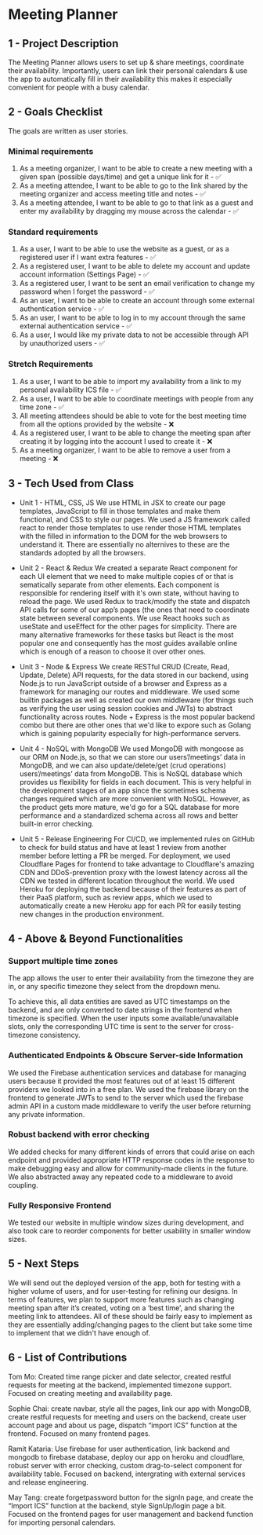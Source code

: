 # Meeting Planner

## 1 - Project Description

The Meeting Planner allows users to set up & share meetings, coordinate their availability. Importantly, users can link
their personal calendars & use the app to automatically fill in their availability this makes it especially convenient
for people with a busy calendar.

## 2 - Goals Checklist

The goals are written as user stories.

### Minimal requirements

1. As a meeting organizer, I want to be able to create a new meeting with a given span (possible days/time) and get a
   unique link for it - ✅
2. As a meeting attendee, I want to be able to go to the link shared by the meeting organizer and access meeting title
   and notes - ✅
3. As a meeting attendee, I want to be able to go to that link as a guest and enter my availability by dragging my mouse
   across the calendar - ✅

### Standard requirements

1. As a user, I want to be able to use the website as a guest, or as a registered user if I want extra
   features - ✅
2. As a registered user, I want to be able to delete my account and update account information (Settings Page) - ✅
5. As a registered user, I want to be sent an email verification to change my password when I forget the password - ✅
7. As an user, I want to be able to create an account through some external authentication service - ✅
8. As an user, I want to be able to log in to my account through the same external authentication service - ✅
9. As a user, I would like my private data to not be accessible through API by unauthorized users - ✅

### Stretch Requirements

1. As a user, I want to be able to import my availability from a link to my personal availability ICS file - ✅
2. As a user, I want to be able to coordinate meetings with people from any time zone - ✅
3. All meeting attendees should be able to vote for the best meeting time from all the options provided by the website -
   ❌
4. As a registered user, I want to be able to change the meeting span after creating it by logging into the account I
   used to create it - ❌
5. As a meeting organizer, I want to be able to remove a user from a meeting - ❌

## 3 - Tech Used from Class

- Unit 1 - HTML, CSS, JS
  We use HTML in JSX to create our page templates, JavaScript to fill in those templates and make them functional, and
  CSS
  to style our pages. We used a JS framework called react to render those templates to use render those HTML templates
  with the filled in information to the DOM for the web browsers to understand it. There are essentially no alternives
  to these are the standards adopted by all the browsers.

- Unit 2 - React & Redux
  We created a separate React component for each UI element that we need to make multiple copies of or that is
  sematically separate from other elements. Each component is responsible for rendering itself with it's own state,
  without having to reload the page. We used Redux to track/modify the state and dispatch API calls for some of our
  app’s pages (the ones that need to coordinate state
  between several components. We use React hooks such as useState and useEffect for the other pages for simplicity.
  There are many alternative frameworks for these tasks but React is the most popular one and consequently has the most
  guides available online which is enough of a reason to choose it over other ones.

- Unit 3 - Node & Express
  We create RESTful CRUD (Create, Read, Update, Delete) API requests, for the data stored in our backend, using Node.js
  to run JavaScript outside of a browser and Express as a framework for managing our routes and middleware. We used some
  builtin packages as well as created our own middleware (for things such as verifying the user using session cookies
  and JWTs) to abstract functionality across routes. Node + Express is the most popular backend combo but there are
  other ones that we'd like to expore such as Golang which is gaining popularity especially for high-performance
  servers.

- Unit 4 - NoSQL with MongoDB
  We used MongoDB with mongoose as our ORM on Node.js, so that we can store our users’/meetings’ data in MongoDB, and we
  can also update/delete/get (crud operations) users’/meetings’ data from MongoDB. This is NoSQL database which provides
  us flexibility for fields in each document. This is very helpful in the development stages of an app since the
  sometimes schema changes required which are more convenient with NoSQL. However, as the product gets more mature, we'd
  go for a SQL database for more performance and a standardized schema across all rows and better built-in error
  checking.


- Unit 5 - Release Engineering
  For CI/CD, we implemented rules on GitHub to check for build status and have at least 1 review from another member
  before letting a PR be merged. For deployment, we used Cloudflare Pages for frontend to take advantage to Cloudflare's
  amazing CDN and DDoS-prevention proxy with the lowest latency across all the CDN we tested in different location
  throughout the world. We used Heroku for deploying the backend because of their features as part of their PaaS
  platform, such as review apps, which we used to automatically create a new Heroku app for each PR for easily testing
  new changes in the production environment.

## 4 - Above & Beyond Functionalities

### Support multiple time zones

The app allows the user to enter their availability from the timezone they are in, or any specific timezone they select
from the dropdown menu.

To achieve this, all data entities are saved as UTC timestamps on the backend, and are only converted to date strings in
the frontend when timezone is specified. When the user inputs some available/unavailable slots, only the corresponding
UTC time is sent to the server for cross-timezone consistency.

### Authenticated Endpoints & Obscure Server-side Information

We used the Firebase authentication services and database for managing users because it provided the most features out
of at least 15 different providers we looked into in a free plan. We used the firebase library on the frontend to
generate JWTs to send to the server which used the firebase admin API in a custom made middleware to verify the user
before returning any private information.

### Robust backend with error checking

We added checks for many different kinds of errors that could arise on each endpoint and provided appropriate HTTP
response codes in the response to make debugging easy and allow for community-made clients in the future. We also
abstracted away any repeated code to a middleware to avoid coupling.

### Fully Responsive Frontend

We tested our website in multiple window sizes during development, and also took care to reorder components for better
usability in smaller window sizes.

## 5 - Next Steps

We will send out the deployed version of the app, both for testing with a higher volume of users, and for user-testing
for refining our designs.
In terms of features, we plan to support more features such as changing meeting span after it’s created, voting on a
‘best time’, and sharing the meeting link to attendees. All of these should be fairly easy to implement as they are
essentially adding/changing pages to the client but take some time to implement that we didn't have enough of.

## 6 - List of Contributions

Tom Mo: Created time range picker and date selector, created restful requests for meeting at the backend, implemented
timezone support. Focused on creating meeting and availability page.

Sophie Chai: create navbar, style all the pages, link our app with MongoDB, create restful requests for meeting and
users on the backend, create user account page and about us page, dispatch “import ICS” function at the frontend.
Focused on many frontend pages.

Ramit Kataria: Use firebase for user authentication, link backend and mongodb to firebase database, deploy our app on
heroku and
cloudflare, robust server with error checking, custom drag-to-select component for availability table. Focused on
backend, intergrating with external services and release engineering.

May Tang: create forgetpassword button for the signIn page, and create the “Import ICS” function at the backend, style
SignUp/login page a bit. Focused on the frontend pages for user management and backend function for importing personal
calendars.

